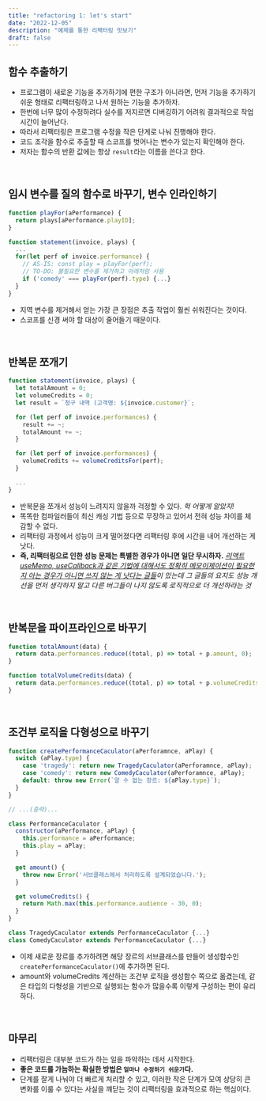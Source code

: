 ```yaml
---
title: "refactoring 1: let's start"
date: "2022-12-05"
description: "예제를 통한 리팩터링 맛보기"
draft: false
---
```


## 함수 추출하기

- 프로그램이 새로운 기능을 추가하기에 편한 구조가 아니라면, 먼저 기능을 추가하기 쉬운 형태로 리팩터링하고 나서 원하는 기능을 추가하자.
- 한번에 너무 많이 수정하려다 실수를 저지르면 디버깅하기 어려워 결과적으로 작업 시간이 늘어난다.
- 따라서 리팩터링은 프로그램 수정을 작은 단게로 나눠 진행해야 한다.
- 코드 조각을 함수로 추출할 때 스코프를 벗어나는 변수가 있는지 확인해야 한다.
- 저자는 함수의 반환 값에는 항상 `result`라는 이름을 쓴다고 한다.

<br />

## 임시 변수를 질의 함수로 바꾸기, 변수 인라인하기

```js
function playFor(aPerformance) {
  return plays[aPerformance.playID];
}

function statement(invoice, plays) {
  ...
  for(let perf of invoice.performance) {
    // AS-IS: const play = playFor(perf);
    // TO-DO: 불필요한 변수를 제거하고 아래처럼 사용
    if ('comedy' === playFor(perf).type) {...}
  }
}

```

- 지역 변수를 제거해서 얻는 가장 큰 장점은 추출 작업이 훨씬 쉬워진다는 것이다.
- 스코프를 신경 써야 할 대상이 줄어들기 때문이다.

<br />

## 반복문 쪼개기

```js
function statement(invoice, plays) {
  let totalAmount = 0;
  let volumeCredits = 0;
  let result = `청구 내역 (고객명: ${invoice.customer}`;

  for (let perf of invoice.performances) {
    result += ~;
    totalAmount += ~;
  }

  for (let perf of invoice.performances) {
    volumeCredits += volumeCreditsFor(perf);
  }

  ...
}
```

- 반복문을 쪼개서 성능이 느려지지 않을까 걱정할 수 있다. _헉 어떻게 알았지!_
- 똑똑한 컴파일러들이 최신 캐싱 기법 등으로 무장하고 있어서 전혀 성능 차이를 체감할 수 없다.
- 리팩터링 과정에서 성능이 크게 떨어졌다면 리팩터링 후에 시간을 내어 개선하는 게 낫다.
- **즉, 리팩터링으로 인한 성능 문제는 특별한 경우가 아니면 일단 무시하자.**
  _[리액트 useMemo, useCallback과 같은 기법에 대해서도 정확히 메모이제이션이 필요한지 아는 경우가 아니면 쓰지 않는 게 낫다는 글들](https://www.developerway.com/posts/how-to-use-memo-use-callback)이 있는데 그 글들의 요지도 성능 개선을 먼저 생각하지 말고 다른 버그들이 나지 않도록 로직적으로 더 개선하라는 것_

<br />

## 반복문을 파이프라인으로 바꾸기

```js
function totalAmount(data) {
  return data.performances.reduce((total, p) => total + p.amount, 0);
}

function totalVolumeCredits(data) {
  return data.performances.reduce((total, p) => total + p.volumeCredits, 0);
}
```

<br />

## 조건부 로직을 다형성으로 바꾸기

```js
function createPerformanceCaculator(aPerforamnce, aPlay) {
  switch (aPlay.type) {
    case 'tragedy': return new TragedyCaculator(aPerforamnce, aPlay);
    case 'comedy': return new ComedyCaculator(aPerforamnce, aPlay);
    default: throw new Error(`알 수 없는 장르: ${aPlay.type}`);
  }
}

// ...(중략)...

class PerformanceCaculator {
  constructor(aPerformance, aPlay) {
    this.performance = aPerformance;
    this.play = aPlay;
  }

  get amount() {
    throw new Error('서브클래스에서 처리하도록 설계되었습니다.');
  }

  get volumeCredits() {
    return Math.max(this.performance.audience - 30, 0);
  }
}

class TragedyCaculator extends PerformanceCaculator {...}
class ComedyCaculator extends PerformanceCaculator {...}
```

- 이제 새로운 장르를 추가하려면 해당 장르의 서브클래스를 만들어 생성함수인 `createPerformanceCaculator()`에 추가하면 된다.
- amount와 volumeCredits 계산하는 조건부 로직을 생성함수 쪽으로 옮겼는데, 같은 타입의 다형성을 기반으로 실행되는 함수가 많을수록 이렇게 구성하는 편이 유리하다.

<br />

## 마무리

- 리팩터링은 대부분 코드가 하는 일을 파악하는 데서 시작한다.
- **좋은 코드를 가늠하는 확실한 방법은 `얼마나 수정하기 쉬운가`다.**
- 단계를 잘게 나눠야 더 빠르게 처리할 수 있고, 이러한 작은 단계가 모여 상당히 큰 변화를 이룰 수 있다는 사실을 꺠닫는 것이 리팩터링을 효과적으로 하는 핵심이다.
